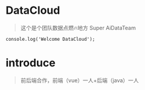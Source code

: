 # DataCloud
> 这个是个团队数据点燃🔥地方 Super AiDataTeam

```
console.log('Welcome DataCloud');
```

# introduce
> 前后端合作，前端（vue）一人+后端（java）一人

